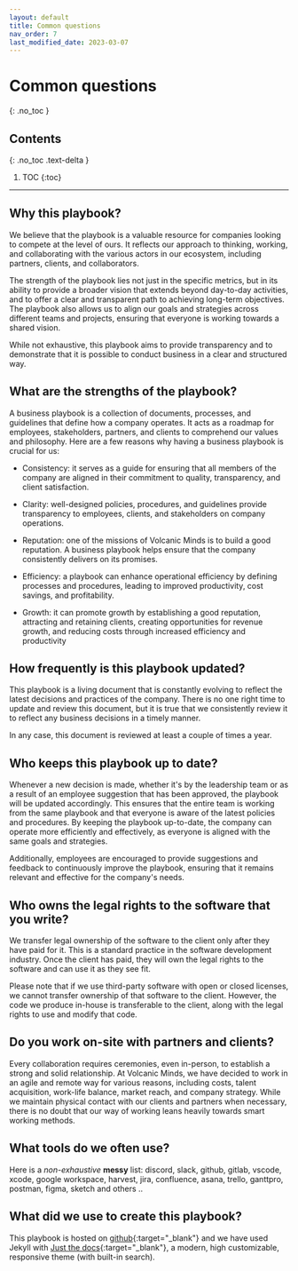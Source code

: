 ```yaml
---
layout: default
title: Common questions
nav_order: 7
last_modified_date: 2023-03-07
---
```


# Common questions
{: .no_toc }

## Contents
{: .no_toc .text-delta }

1. TOC
{:toc}

---

## Why this playbook?

We believe that the playbook is a valuable resource for companies looking to compete at the level of ours. It reflects our approach to thinking, working, and collaborating with the various actors in our ecosystem, including partners, clients, and collaborators.

The strength of the playbook lies not just in the specific metrics, but in its ability to provide a broader vision that extends beyond day-to-day activities, and to offer a clear and transparent path to achieving long-term objectives. The playbook also allows us to align our goals and strategies across different teams and projects, ensuring that everyone is working towards a shared vision.

While not exhaustive, this playbook aims to provide transparency and to demonstrate that it is possible to conduct business in a clear and structured way.

## What are the strengths of the playbook?

A business playbook is a collection of documents, processes, and guidelines that define how a company operates. It acts as a roadmap for employees, stakeholders, partners, and clients to comprehend our values and philosophy. Here are a few reasons why having a business playbook is crucial for us:

- Consistency: it serves as a guide for ensuring that all members of the company are aligned in their commitment to quality, transparency, and client satisfaction.

- Clarity: well-designed policies, procedures, and guidelines provide transparency to employees, clients, and stakeholders on company operations.

- Reputation: one of the missions of Volcanic Minds is to build a good reputation. A business playbook helps ensure that the company consistently delivers on its promises.

- Efficiency: a playbook can enhance operational efficiency by defining processes and procedures, leading to improved productivity, cost savings, and profitability.

- Growth: it can promote growth by establishing a good reputation, attracting and retaining clients, creating opportunities for revenue growth, and reducing costs through increased efficiency and productivity

## How frequently is this playbook updated?

This playbook is a living document that is constantly evolving to reflect the latest decisions and practices of the company. There is no one right time to update and review this document, but it is true that we consistently review it to reflect any business decisions in a timely manner.

In any case, this document is reviewed at least a couple of times a year.

## Who keeps this playbook up to date?

Whenever a new decision is made, whether it's by the leadership team or as a result of an employee suggestion that has been approved, the playbook will be updated accordingly. This ensures that the entire team is working from the same playbook and that everyone is aware of the latest policies and procedures. By keeping the playbook up-to-date, the company can operate more efficiently and effectively, as everyone is aligned with the same goals and strategies.

Additionally, employees are encouraged to provide suggestions and feedback to continuously improve the playbook, ensuring that it remains relevant and effective for the company's needs.

## Who owns the legal rights to the software that you write?

We transfer legal ownership of the software to the client only after they have paid for it. This is a standard practice in the software development industry. Once the client has paid, they will own the legal rights to the software and can use it as they see fit.

Please note that if we use third-party software with open or closed licenses, we cannot transfer ownership of that software to the client. However, the code we produce in-house is transferable to the client, along with the legal rights to use and modify that code.

## Do you work on-site with partners and clients?

Every collaboration requires ceremonies, even in-person, to establish a strong and solid relationship. At Volcanic Minds, we have decided to work in an agile and remote way for various reasons, including costs, talent acquisition, work-life balance, market reach, and company strategy. While we maintain physical contact with our clients and partners when necessary, there is no doubt that our way of working leans heavily towards smart working methods.

## What tools do we often use?

Here is a _non-exhaustive_ **messy** list: discord, slack, github, gitlab, vscode, xcode, google workspace, harvest, jira, confluence, asana, trello, ganttpro, postman, figma, sketch and others ..

## What did we use to create this playbook?

This playbook is hosted on [github](https://github.com/volcanicminds/volcanic-minds-playbook){:target="_blank"} and we have used Jekyll with [Just the docs](https://github.com/just-the-docs/just-the-docs){:target="_blank"}, a modern, high customizable, responsive theme (with built-in search).

